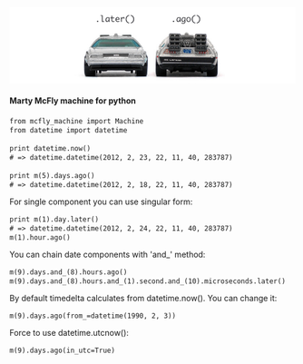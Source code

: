 ![McFly machine](http://github.com/chibisov/mcfly-machine/raw/master/machine.png "McFly machine")

#### Marty McFly machine for python

    from mcfly_machine import Machine
    from datetime import datetime

    print datetime.now()
    # => datetime.datetime(2012, 2, 23, 22, 11, 40, 283787)

    print m(5).days.ago()
    # => datetime.datetime(2012, 2, 18, 22, 11, 40, 283787)

For single component you can use singular form:

    print m(1).day.later()
    # => datetime.datetime(2012, 2, 24, 22, 11, 40, 283787)
    m(1).hour.ago()

You can chain date components with 'and_' method:

    m(9).days.and_(8).hours.ago()
    m(9).days.and_(8).hours.and_(1).second.and_(10).microseconds.later()

By default timedelta calculates from datetime.now(). You can change it:

    m(9).days.ago(from_=datetime(1990, 2, 3))

Force to use datetime.utcnow():

    m(9).days.ago(in_utc=True)

